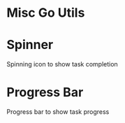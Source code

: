 # Misc Go Utils

# Spinner
Spinning icon to show task completion

# Progress Bar
Progress bar to show task progress

